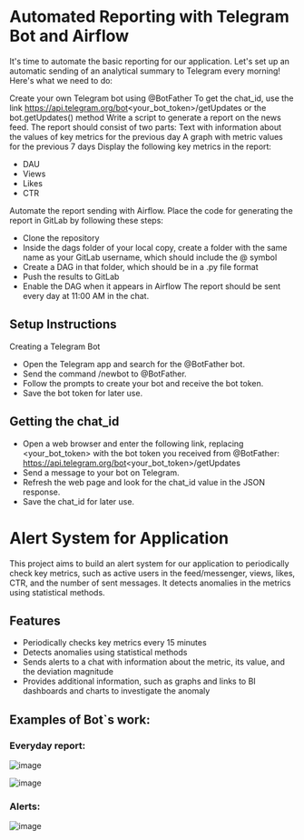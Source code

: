 # Automated Reporting with Telegram Bot and Airflow
It's time to automate the basic reporting for our application. Let's set up an automatic sending of an analytical summary to Telegram every morning! Here's what we need to do:

Create your own Telegram bot using @BotFather
To get the chat_id, use the link https://api.telegram.org/bot<your_bot_token>/getUpdates or the bot.getUpdates() method
Write a script to generate a report on the news feed. The report should consist of two parts:
Text with information about the values of key metrics for the previous day
A graph with metric values for the previous 7 days
Display the following key metrics in the report:
- DAU
- Views
- Likes
- CTR

Automate the report sending with Airflow. Place the code for generating the report in GitLab by following these steps:
- Clone the repository
- Inside the dags folder of your local copy, create a folder with the same name as your GitLab username, which should include the @ symbol
- Create a DAG in that folder, which should be in a .py file format
- Push the results to GitLab
- Enable the DAG when it appears in Airflow
The report should be sent every day at 11:00 AM in the chat.
## Setup Instructions
Creating a Telegram Bot
- Open the Telegram app and search for the @BotFather bot.
- Send the command /newbot to @BotFather.
- Follow the prompts to create your bot and receive the bot token.
- Save the bot token for later use.
## Getting the chat_id
- Open a web browser and enter the following link, replacing <your_bot_token> with the bot token you received from @BotFather: https://api.telegram.org/bot<your_bot_token>/getUpdates
- Send a message to your bot on Telegram.
- Refresh the web page and look for the chat_id value in the JSON response.
- Save the chat_id for later use.

# Alert System for Application
This project aims to build an alert system for our application to periodically check key metrics, such as active users in the feed/messenger, views, likes, CTR, and the number of sent messages. It detects anomalies in the metrics using statistical methods.

## Features
- Periodically checks key metrics every 15 minutes
- Detects anomalies using statistical methods
- Sends alerts to a chat with information about the metric, its value, and the deviation magnitude
- Provides additional information, such as graphs and links to BI dashboards and charts to investigate the anomaly

## Examples of Bot`s work:
### Everyday report:
![image](https://user-images.githubusercontent.com/74065724/230918149-9fb0aa9d-3495-403c-b2c6-6032aaad2ed6.png)

![image](https://user-images.githubusercontent.com/74065724/230918294-2d984453-a29d-43ad-a0df-3089592e2e90.png)


### Alerts:
![image](https://user-images.githubusercontent.com/74065724/230917728-3d6f41d6-ee7f-4799-b7ef-3f019bef05a6.png)
